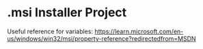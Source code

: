 # .msi Installer Project

Useful reference for variables: https://learn.microsoft.com/en-us/windows/win32/msi/property-reference?redirectedfrom=MSDN
